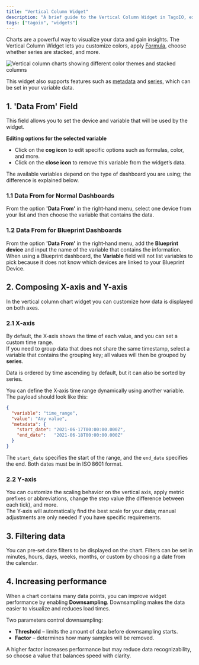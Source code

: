 ```yaml
---
title: "Vertical Column Widget"
description: "A brief guide to the Vertical Column Widget in TagoIO, explaining what it does, configurable features (like Formula, metadata, and series), and the first configuration field ('Data From') used to select device and variable data for the widget."
tags: ["tagoio", "widgets"]
---
```

Charts are a powerful way to visualize your data and gain insights. The Vertical Column Widget lets you customize colors, apply [Formula](/docs/tagoio/widgets/general/formula.md), choose whether series are stacked, and more.

![Vertical column charts showing different color themes and stacked columns](/docs_imagem/tagoio/vertical-column-widget-2.png)

This widget also supports features such as [metadata](/docs/tagoio/devices/payload-parser/metadata.md) and [series](/docs/tagoio/devices/grouping-variables.md), which can be set in your variable data.


## 1. 'Data From' Field

This field allows you to set the device and variable that will be used by the widget.

**Editing options for the selected variable**

* Click on the **cog icon** to edit specific options such as formulas, color, and more.  
* Click on the **close icon** to remove this variable from the widget’s data.

The available variables depend on the type of dashboard you are using; the difference is explained below.

### 1.1 Data From for Normal Dashboards

From the option **'Data From'** in the right‑hand menu, select one device from your list and then choose the variable that contains the data.

### 1.2 Data From for Blueprint Dashboards

From the option **'Data From'** in the right‑hand menu, add the **Blueprint device** and input the name of the variable that contains the information.  
When using a Blueprint dashboard, the **Variable** field will not list variables to pick because it does not know which devices are linked to your Blueprint Device.


## 2. Composing X-axis and Y-axis

In the vertical column chart widget you can customize how data is displayed on both axes.

### 2.1 X‑axis

By default, the X‑axis shows the time of each value, and you can set a custom time range.  
If you need to group data that does not share the same timestamp, select a variable that contains the grouping key; all values will then be grouped by **series**.

Data is ordered by time ascending by default, but it can also be sorted by series.

You can define the X‑axis time range dynamically using another variable. The payload should look like this:

```json
{
  "variable": "time_range",
  "value": "Any value",
  "metadata": {
    "start_date": "2021-06-17T00:00:00.000Z",
    "end_date":   "2021-06-18T00:00:00.000Z"
  }
}
```

The `start_date` specifies the start of the range, and the `end_date` specifies the end. Both dates must be in ISO 8601 format.

### 2.2 Y‑axis

You can customize the scaling behavior on the vertical axis, apply metric prefixes or abbreviations, change the step value (the difference between each tick), and more.  
The Y‑axis will automatically find the best scale for your data; manual adjustments are only needed if you have specific requirements.


## 3. Filtering data

You can pre‑set date filters to be displayed on the chart. Filters can be set in minutes, hours, days, weeks, months, or custom by choosing a date from the calendar.


## 4. Increasing performance

When a chart contains many data points, you can improve widget performance by enabling **Downsampling**. Downsampling makes the data easier to visualize and reduces load times.

Two parameters control downsampling:

* **Threshold** – limits the amount of data before downsampling starts.
* **Factor** – determines how many samples will be removed.

A higher factor increases performance but may reduce data recognizability, so choose a value that balances speed with clarity.